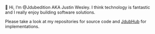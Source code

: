 👋 Hi, I’m @Jdubedition AKA Justin Wesley.  I think technology is fantastic and I really enjoy building software solutions.

Please take a look at my repositories for source code and [JdubHub](https://hub.jdubedition.com) for implementations.
